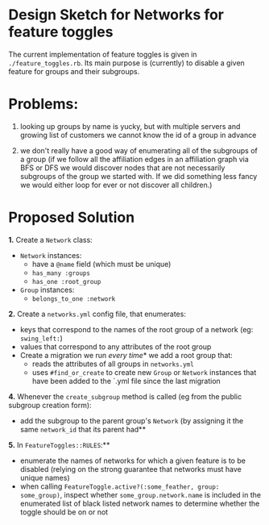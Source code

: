 # Design Sketch for Networks for feature toggles

The current implementation of feature toggles is given in `./feature_toggles.rb`. Its main purpose is (currently) to disable a given feature for groups and their subgroups.

# Problems:

1. looking up groups by name is yucky, but with multiple servers and growing list of customers we cannot know the id of a group in advance

2. we don't really have a good way of enumerating all of the subgroups of a group (if we follow all the affiliation edges in an affiliation graph via BFS or DFS we would discover nodes that are not necessarily subgroups of the group we started with. If we did something less fancy we would either loop for ever or not discover all children.)

# Proposed Solution

**1.** Create a `Network` class:
* `Network` instances:
  * have a `@name` field (which must be unique)
  * `has_many :groups`
  * `has_one :root_group`
* `Group` instances:
  * `belongs_to_one :network`

**2.** Create a `networks.yml` config file, that enumerates:
* keys that correspond to the names of the root group of a network (eg: `swing_left:`)
* values that correspond to any attributes of the root group
* Create a migration we run *every time** we add a root group that:
  * reads the attributes of all groups in `networks.yml`
  * uses `#find_or_create` to create new `Group` or `Network` instances that have been added to the `.yml file since the last migration

**4.** Whenever the `create_subgroup` method is called (eg from the public subgroup creation form):
  * add the subgroup to the parent group's `Network` (by assigning it the same `network_id` that its parent had**


**5.** In `FeatureToggles::RULES`:**
  * enumerate the names of networks for which a given feature is to be disabled (relying on the strong guarantee that networks must have unique names)
  * when calling `FeatureToggle.active?(:some_feather, group: some_group)`, inspect whether `some_group.network.name` is included in the enumerated list of black listed network names to determine whether the toggle should be on or not
